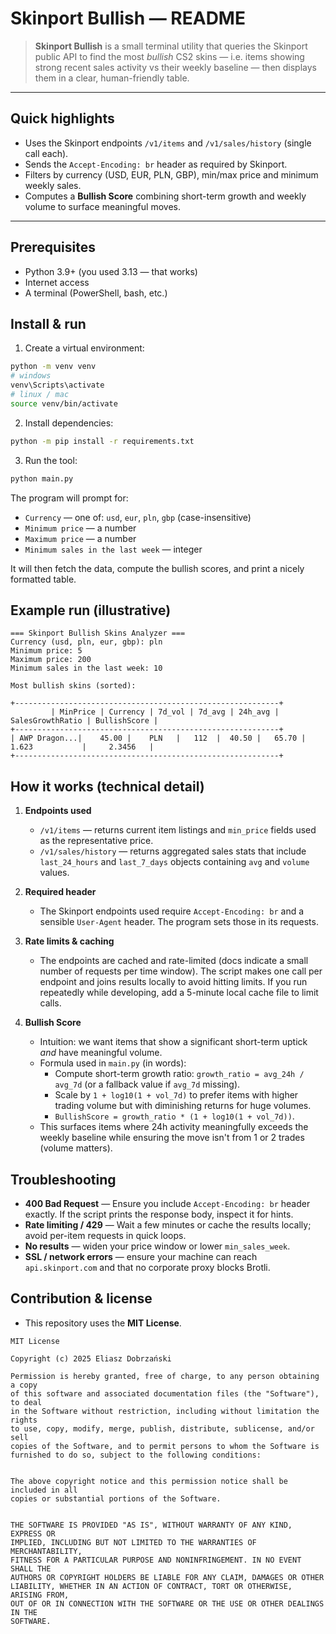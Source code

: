 # Skinport Bullish — README

> **Skinport Bullish** is a small terminal utility that queries the Skinport public API to find the most *bullish* CS2 skins — i.e. items showing strong recent sales activity vs their weekly baseline — then displays them in a clear, human-friendly table.

---

## Quick highlights

- Uses the Skinport endpoints `/v1/items` and `/v1/sales/history` (single call each).
- Sends the `Accept-Encoding: br` header as required by Skinport.
- Filters by currency (USD, EUR, PLN, GBP), min/max price and minimum weekly sales.
- Computes a **Bullish Score** combining short-term growth and weekly volume to surface meaningful moves.

---

## Prerequisites

- Python 3.9+ (you used 3.13 — that works)
- Internet access
- A terminal (PowerShell, bash, etc.)


## Install & run

1. Create a virtual environment:

```bash
python -m venv venv
# windows
venv\Scripts\activate
# linux / mac
source venv/bin/activate
```

2. Install dependencies:

```bash
python -m pip install -r requirements.txt
```

3. Run the tool:

```bash
python main.py
```

The program will prompt for:
- `Currency` — one of: `usd`, `eur`, `pln`, `gbp` (case-insensitive)
- `Minimum price` — a number
- `Maximum price` — a number
- `Minimum sales in the last week` — integer

It will then fetch the data, compute the bullish scores, and print a nicely formatted table.

## Example run (illustrative)

```
=== Skinport Bullish Skins Analyzer ===
Currency (usd, pln, eur, gbp): pln
Minimum price: 5
Maximum price: 200
Minimum sales in the last week: 10

Most bullish skins (sorted):

+-----------------------------------------------------------+
         | MinPrice | Currency | 7d_vol | 7d_avg | 24h_avg | SalesGrowthRatio | BullishScore |
+-----------------------------------------------------------+
| AWP Dragon...|    45.00 |    PLN   |   112  |  40.50 |   65.70 |  1.623           |     2.3456   |
+-----------------------------------------------------------+
```

## How it works (technical detail)

1. **Endpoints used**
   - `/v1/items` — returns current item listings and `min_price` fields used as the representative price.
   - `/v1/sales/history` — returns aggregated sales stats that include `last_24_hours` and `last_7_days` objects containing `avg` and `volume` values.

2. **Required header**
   - The Skinport endpoints used require `Accept-Encoding: br` and a sensible `User-Agent` header. The program sets those in its requests.

3. **Rate limits & caching**
   - The endpoints are cached and rate-limited (docs indicate a small number of requests per time window). The script makes one call per endpoint and joins results locally to avoid hitting limits. If you run repeatedly while developing, add a 5-minute local cache file to limit calls.

4. **Bullish Score**
   - Intuition: we want items that show a significant short-term uptick *and* have meaningful volume.
   - Formula used in `main.py` (in words):
     - Compute short-term growth ratio: `growth_ratio = avg_24h / avg_7d` (or a fallback value if `avg_7d` missing).
     - Scale by `1 + log10(1 + vol_7d)` to prefer items with higher trading volume but with diminishing returns for huge volumes.
     - `BullishScore = growth_ratio * (1 + log10(1 + vol_7d))`.
   - This surfaces items where 24h activity meaningfully exceeds the weekly baseline while ensuring the move isn't from 1 or 2 trades (volume matters).

## Troubleshooting

- **400 Bad Request** — Ensure you include `Accept-Encoding: br` header exactly. If the script prints the response body, inspect it for hints.
- **Rate limiting / 429** — Wait a few minutes or cache the results locally; avoid per-item requests in quick loops.
- **No results** — widen your price window or lower `min_sales_week`.
- **SSL / network errors** — ensure your machine can reach `api.skinport.com` and that no corporate proxy blocks Brotli.

## Contribution & license

- This repository uses the **MIT License**.

```
MIT License

Copyright (c) 2025 Eliasz Dobrzański

Permission is hereby granted, free of charge, to any person obtaining a copy
of this software and associated documentation files (the "Software"), to deal
in the Software without restriction, including without limitation the rights
to use, copy, modify, merge, publish, distribute, sublicense, and/or sell
copies of the Software, and to permit persons to whom the Software is
furnished to do so, subject to the following conditions:


The above copyright notice and this permission notice shall be included in all
copies or substantial portions of the Software.


THE SOFTWARE IS PROVIDED "AS IS", WITHOUT WARRANTY OF ANY KIND, EXPRESS OR
IMPLIED, INCLUDING BUT NOT LIMITED TO THE WARRANTIES OF MERCHANTABILITY,
FITNESS FOR A PARTICULAR PURPOSE AND NONINFRINGEMENT. IN NO EVENT SHALL THE
AUTHORS OR COPYRIGHT HOLDERS BE LIABLE FOR ANY CLAIM, DAMAGES OR OTHER
LIABILITY, WHETHER IN AN ACTION OF CONTRACT, TORT OR OTHERWISE, ARISING FROM,
OUT OF OR IN CONNECTION WITH THE SOFTWARE OR THE USE OR OTHER DEALINGS IN THE
SOFTWARE.
```